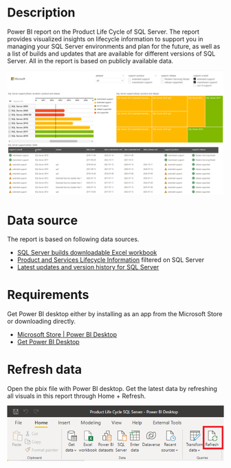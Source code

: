 # Description
Power BI report on the Product Life Cycle of SQL Server. The report provides visualized insights on lifecycle information to support you in managing your SQL Server environments and plan for the future, as well as a list of builds and updates that are available for different versions of SQL Server. All in the report is based on publicly available data.
 
![Preview support phase](https://github.com/ingebeumer/PLC-SQLServer/blob/main/images/Preview%20support%20phase.png)
 
# Data source
The report is based on following data sources.
- [SQL Server builds downloadable Excel workbook](https://aka.ms/sqlserverbuilds)
- [Product and Services Lifecycle Information](https://learn.microsoft.com/en-us/lifecycle/products/?products=sql-server) filtered on SQL Server
- [Latest updates and version history for SQL Server](https://learn.microsoft.com/en-us/troubleshoot/sql/releases/download-and-install-latest-updates)
 
# Requirements
Get Power BI desktop either by installing as an app from the Microsoft Store or downloading directly.
- [Microsoft Store | Power BI Desktop](https://aka.ms/pbidesktop)
- [Get Power BI Desktop](https://learn.microsoft.com/en-us/power-bi/fundamentals/desktop-get-the-desktop)
 
# Refresh data
Open the pbix file with Power BI desktop. Get the latest data by refreshing all visuals in this report through Home + Refresh.
 
![Refresh Power BI desktop file](https://github.com/ingebeumer/PLC-SQLServer/blob/main/images/Refresh%20Power%20BI%20desktop%20file.png)

